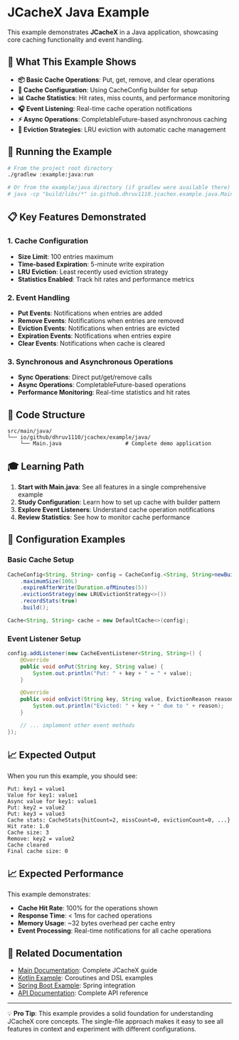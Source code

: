 # JCacheX Java Example

This example demonstrates **JCacheX** in a Java application, showcasing core caching functionality and event handling.

## 🎯 What This Example Shows

- **📦 Basic Cache Operations**: Put, get, remove, and clear operations
- **🔧 Cache Configuration**: Using CacheConfig builder for setup
- **📊 Cache Statistics**: Hit rates, miss counts, and performance monitoring
- **🎧 Event Listening**: Real-time cache operation notifications
- **⚡ Async Operations**: CompletableFuture-based asynchronous caching
- **🧪 Eviction Strategies**: LRU eviction with automatic cache management

## 🚀 Running the Example

```bash
# From the project root directory
./gradlew :example:java:run

# Or from the example/java directory (if gradlew were available there)
# java -cp "build/libs/*" io.github.dhruv1110.jcachex.example.java.Main
```

## 📋 Key Features Demonstrated

### 1. **Cache Configuration**
- **Size Limit**: 100 entries maximum
- **Time-based Expiration**: 5-minute write expiration
- **LRU Eviction**: Least recently used eviction strategy
- **Statistics Enabled**: Track hit rates and performance metrics

### 2. **Event Handling**
- **Put Events**: Notifications when entries are added
- **Remove Events**: Notifications when entries are removed
- **Eviction Events**: Notifications when entries are evicted
- **Expiration Events**: Notifications when entries expire
- **Clear Events**: Notifications when cache is cleared

### 3. **Synchronous and Asynchronous Operations**
- **Sync Operations**: Direct put/get/remove calls
- **Async Operations**: CompletableFuture-based operations
- **Performance Monitoring**: Real-time statistics and hit rates

## 📖 Code Structure

```
src/main/java/
└── io/github/dhruv1110/jcachex/example/java/
    └── Main.java                    # Complete demo application
```

## 🎓 Learning Path

1. **Start with Main.java**: See all features in a single comprehensive example
2. **Study Configuration**: Learn how to set up cache with builder pattern
3. **Explore Event Listeners**: Understand cache operation notifications
4. **Review Statistics**: See how to monitor cache performance

## 🔧 Configuration Examples

### Basic Cache Setup
```java
CacheConfig<String, String> config = CacheConfig.<String, String>newBuilder()
    .maximumSize(100L)
    .expireAfterWrite(Duration.ofMinutes(5))
    .evictionStrategy(new LRUEvictionStrategy<>())
    .recordStats(true)
    .build();

Cache<String, String> cache = new DefaultCache<>(config);
```

### Event Listener Setup
```java
config.addListener(new CacheEventListener<String, String>() {
    @Override
    public void onPut(String key, String value) {
        System.out.println("Put: " + key + " = " + value);
    }

    @Override
    public void onEvict(String key, String value, EvictionReason reason) {
        System.out.println("Evicted: " + key + " due to " + reason);
    }

    // ... implement other event methods
});
```

## 📈 Expected Output

When you run this example, you should see:
```
Put: key1 = value1
Value for key1: value1
Async value for key1: value1
Put: key2 = value2
Put: key3 = value3
Cache stats: CacheStats{hitCount=2, missCount=0, evictionCount=0, ...}
Hit rate: 1.0
Cache size: 3
Remove: key2 = value2
Cache cleared
Final cache size: 0
```

## 📈 Expected Performance

This example demonstrates:
- **Cache Hit Rate**: 100% for the operations shown
- **Response Time**: < 1ms for cached operations
- **Memory Usage**: ~32 bytes overhead per cache entry
- **Event Processing**: Real-time notifications for all cache operations

## 🔗 Related Documentation

- [Main Documentation](../../README.md): Complete JCacheX guide
- [Kotlin Example](../kotlin/): Coroutines and DSL examples
- [Spring Boot Example](../springboot/): Spring integration
- [API Documentation](https://javadoc.io/doc/io.github.dhruv1110/jcachex-core): Complete API reference

---

💡 **Pro Tip**: This example provides a solid foundation for understanding JCacheX core concepts. The single-file approach makes it easy to see all features in context and experiment with different configurations.
